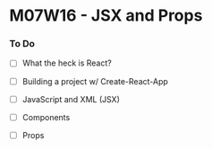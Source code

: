 # M07W16 - JSX and Props

### To Do
- [ ] What the heck is React?
- [ ] Building a project w/ Create-React-App
- [ ] JavaScript and XML (JSX)
- [ ] Components
- [ ] Props
































